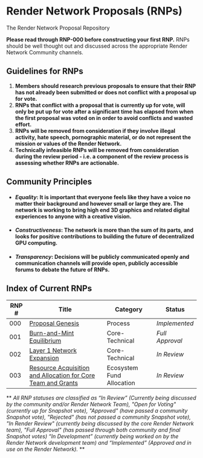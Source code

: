# Render Network Proposals (RNPs)
The Render Network Proposal Repository

**Please read through RNP-000 before constructing your first RNP.** RNPs should be well thought out and discussed across the appropriate Render Network Community channels.

## Guidelines for RNPs

 1. **Members should research previous proposals to ensure that their RNP has not already been submitted or does not conflict with a proposal up for vote.**
 2. **RNPs that conflict with a proposal that is currently up for vote, will only be put up for vote after a significant time has elapsed from when the first proposal was voted on in order to avoid conflicts and wasted effort.**
 3. **RNPs will be removed from consideration if they involve illegal activity, hate speech, pornographic material, or do not represent the mission or values of the Render Network.**
 4. **Technically infeasible RNPs will be removed from consideration during the review period - i.e. a component of the review process is assessing whether RNPs are actionable.**

## Community Principles
* #### *Equality*: It is important that everyone feels like they have a voice no matter their background and however small or large they are. The network is working to bring high end 3D graphics and related digital experiences to anyone with a creative vision.
* #### *Constructiveness*: The network is more than the sum of its parts, and looks for positive contributions to building the future of decentralized GPU computing.
* #### *Transparency*: Decisions will be publicly communicated openly and communication channels will provide open, publicly accessible forums to debate the future of RNPs.

## Index of Current RNPs
|RNP # |Title |Category |Status |
|--|--|--|--
|000   |[Proposal Genesis](https://github.com/rndr-network/RNPs/blob/main/Implemented/RNP-000.md)  |Process|*Implemented*
|001|[Burn-and-Mint Equilibrium](https://github.com/rndr-network/RNPs/blob/main/Full%20Approval/rnp-001-bme.md)|Core-Technical|*Full Approval*
|002|[Layer 1 Network Expansion](https://github.com/rndr-network/RNPs/blob/main/In%20Review/RNP-002.md)|Core-Technical|*In Review*
|003|[Resource Acquisition and Allocation for Core Team and Grants](https://github.com/rndr-network/RNPs/blob/main/In%20Review/RNP-003.md)|Ecosystem Fund Allocation|*In Review*

** *All RNP statuses are classified as “In Review” (Currently being discussed by the community and/or Render Network Team), "Open for Voting" (currently up for Snapshot vote), "Approved" (have passed a community Snapshot vote), "Rejected" (has not passed a community Snapshot vote), "In Render Review" (currently being discussed by the core Render Network team), "Full Approval" (has passed through both community and final Snapshot votes) “In Development” (currently being worked on by the Render Network development team) and “Implemented” (Approved and in use on the Render Network).* **
